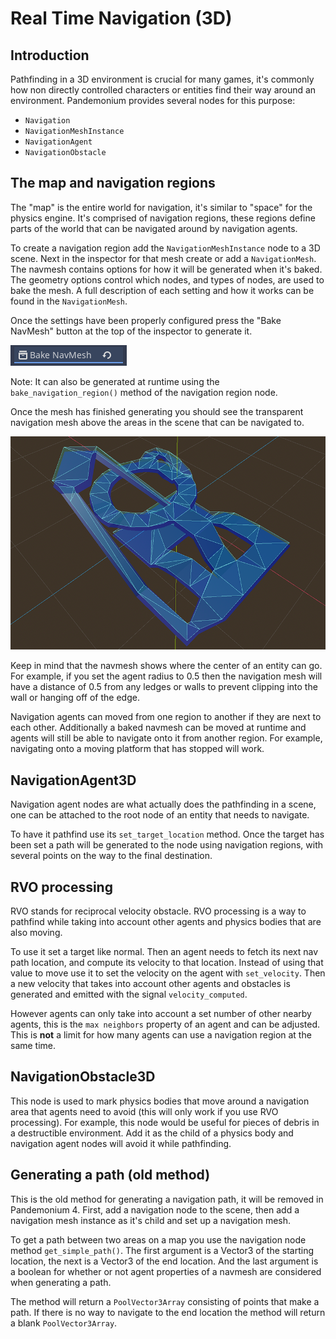 
# Real Time Navigation (3D)

## Introduction

Pathfinding in a 3D environment is crucial for many games, it's commonly
how non directly controlled characters or entities find their way around
an environment. Pandemonium provides several nodes for this purpose:

-  `Navigation`
-  `NavigationMeshInstance`
-  `NavigationAgent`
-  `NavigationObstacle`

## The map and navigation regions

The "map" is the entire world for navigation, it's similar to "space" for
the physics engine. It's comprised of navigation regions, these regions
define parts of the world that can be navigated around by navigation
agents.

To create a navigation region add the `NavigationMeshInstance`
node to a 3D scene. Next in the inspector for that mesh create or add a
`NavigationMesh`. The navmesh contains options
for how it will be generated when it's baked. The geometry options control
which nodes, and types of nodes, are used to bake the mesh. A full
description of each setting and how it works can be found in the `NavigationMesh`.

Once the settings have been properly configured press the "Bake NavMesh"
button at the top of the inspector to generate it.

![](img/bake_navmesh.png)

Note: It can also be generated at runtime using the `bake_navigation_region()`
method of the navigation region node.

Once the mesh has finished generating you should see the transparent
navigation mesh above the areas in the scene that can be navigated to.

![](img/baked_navmesh.png)

Keep in mind that the navmesh shows where the center of an entity can
go. For example, if you set the agent radius to 0.5 then the
navigation mesh will have a distance of 0.5 from any ledges or walls
to prevent clipping into the wall or hanging off of the edge.

Navigation agents can moved from one region to another if they are next
to each other. Additionally a baked navmesh can be moved at runtime and
agents will still be able to navigate onto it from another region.
For example, navigating onto a moving platform that has stopped will work.

## NavigationAgent3D

Navigation agent nodes are what actually does the pathfinding in a scene,
one can be attached to the root node of an entity that needs to navigate.

To have it pathfind use its `set_target_location` method. Once the target
has been set a path will be generated to the node using navigation regions,
with several points on the way to the final destination.

## RVO processing

RVO stands for reciprocal velocity obstacle. RVO processing is a way to
pathfind while taking into account other agents and physics bodies that
are also moving.

To use it set a target like normal. Then an agent needs to fetch its next
nav path location, and compute its velocity to that location. Instead
of using that value to move use it to set the velocity on the agent
with `set_velocity`. Then a new velocity that takes into account other
agents and obstacles is generated and emitted with the signal `velocity_computed`.

However agents can only take into account a set number of other nearby
agents, this is the `max neighbors`
property of an agent and can be adjusted. This is **not** a limit for
how many agents can use a navigation region at the same time.

## NavigationObstacle3D

This node is used to mark physics bodies that move around a navigation area
that agents need to avoid (this will only work if you use RVO processing).
For example, this node would be useful for pieces of debris in a destructible
environment. Add it as the child of a physics body and navigation agent
nodes will avoid it while pathfinding.

## Generating a path (old method)

This is the old method for generating a navigation path, it will be
removed in Pandemonium 4. First, add a navigation node to the scene, then
add a navigation mesh instance as it's child and set up a navigation
mesh.

To get a path between two areas on a map you use the navigation node
method `get_simple_path()`. The first argument is a Vector3 of the
starting location, the next is a Vector3 of the end location. And the
last argument is a boolean for whether or not agent properties of a
navmesh are considered when generating a path.

The method will return a `PoolVector3Array` consisting of
points that make a path. If there is no way to navigate to the end
location the method will return a blank `PoolVector3Array`.

